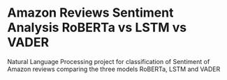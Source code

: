 # Amazon Reviews Sentiment Analysis RoBERTa vs LSTM vs VADER
 Natural Language Processing project for classification of Sentiment of Amazon reviews comparing the three models RoBERTa, LSTM and VADER 
